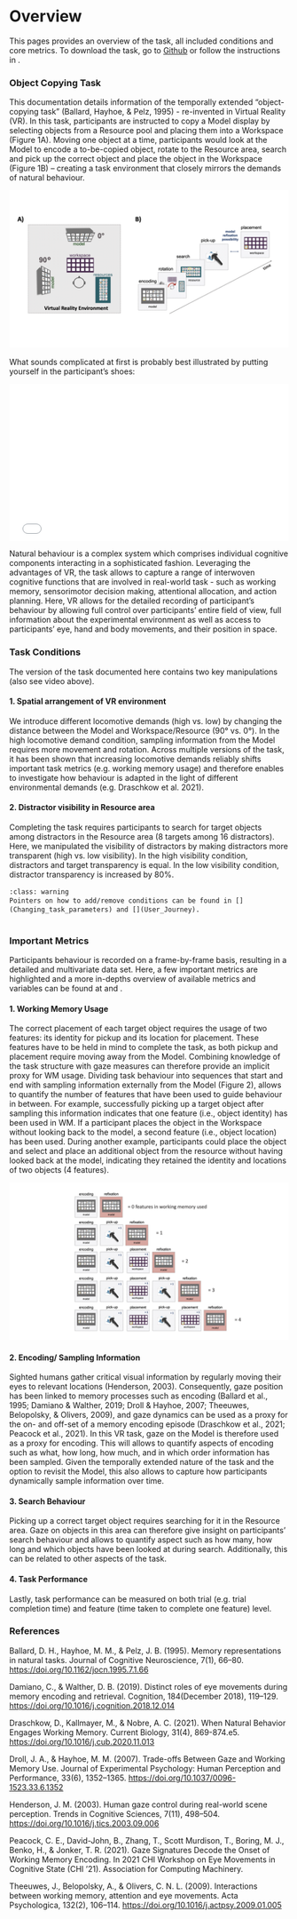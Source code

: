 # Overview


This pages provides an overview of the task, all included conditions and core metrics. To download the task, go to [Github](https://github.com/DejanDraschkow/ObjectCopyingVRTask) or follow the instructions in [](Quickstart). 

### Object Copying Task

This documentation details information of the temporally extended “object-copying task”  (Ballard, Hayhoe, & Pelz, 1995) - re-invented in Virtual Reality (VR). In this task, participants are instructed to copy a Model display by selecting objects from a Resource pool and placing them into a Workspace (Figure 1A). Moving one object at a time, participants would look at the Model to encode a to-be-copied object, rotate to the Resource area, search and pick up the correct object and place the object in the Workspace (Figure 1B) – creating a task environment that closely mirrors the demands of natural behaviour. 

![](Figure_1.png)

What sounds complicated at first is probably best illustrated by putting yourself in the participant’s shoes: 


<div style="position: relative; padding-bottom: 56.25%; height: 0; overflow: hidden; max-width: 100%; height: auto;">
        <iframe src="//www.youtube.com/embed/dQw4w9WgXcQ" frameborder="0" allowfullscreen style="position: absolute; top: 0; left: 0; width: 100%; height: 100%;"></iframe>
</div>


   


Natural behaviour is a complex system which comprises individual cognitive components interacting in a sophisticated fashion. Leveraging the advantages of VR, the task allows to capture a range of interwoven cognitive functions that are involved in real-world task - such as working memory, sensorimotor decision making,  attentional  allocation,  and  action  planning.  Here, VR allows for the detailed recording of participant’s behaviour by allowing full control over participants’ entire field of view, full information about the experimental environment as well as access to participants’ eye, hand and body movements, and their position in space. 

### Task Conditions

The version of the task documented here contains two key manipulations (also see video above). 

#### 1. Spatial arrangement of VR environment
We introduce different locomotive demands (high vs. low) by changing the distance between the Model and Workspace/Resource (90° vs. 0°). In the high locomotive demand condition, sampling information from the Model requires more movement and rotation. Across multiple versions of the task, it has been shown that increasing locomotive demands reliably shifts important task metrics (e.g. working memory usage) and therefore enables to investigate how behaviour is adapted in the light of different environmental demands (e.g. Draschkow et al. 2021). 

#### 2. Distractor visibility in Resource area
Completing the task requires participants to search for target objects among distractors in the Resource area (8 targets among 16 distractors). Here, we manipulated the visibility of distractors by making distractors more transparent (high vs. low visibility). In the high visibility condition, distractors and target transparency is equal. In the low visibility condition, distractor transparency is increased by 80%. 


```{admonition} Note
:class: warning
Pointers on how to add/remove conditions can be found in [](Changing_task_parameters) and [](User_Journey). 
 
```

### Important Metrics

Participants behaviour is recorded on a frame-by-frame basis, resulting in a detailed and multivariate data set. Here, a few important metrics are highlighted and a more in-depths overview of available metrics and variables can be found at [](Data_Logging)
 and [](Preprocessing). 

#### 1. Working Memory Usage

The correct placement of each target object requires the usage of two features: its identity for pickup and its location for placement. These features have to be held in mind to complete the task, as both pickup and placement require moving away from the Model. Combining knowledge of the task structure with gaze measures can therefore provide an implicit proxy for WM usage. Dividing task behaviour into sequences that start and end with sampling information externally from the Model (Figure 2), allows to quantify the number of features that have been used to guide behaviour in between. For example, successfully picking up a target object after sampling this information indicates that one feature (i.e., object identity) has been used in WM. If a participant places the object in the Workspace without looking back to the model, a second feature (i.e., object location) has been used. During another example, participants could place the object and select and place an additional object from the resource without having looked back at the model, indicating they retained the identity and locations of two objects (4 features).

![](Figure_2.png)

#### 2. Encoding/ Sampling Information

Sighted humans gather critical visual information by regularly moving their eyes to relevant locations (Henderson, 2003). Consequently, gaze position has been linked to memory processes such as encoding (Ballard et al., 1995; Damiano & Walther, 2019; Droll & Hayhoe, 2007; Theeuwes, Belopolsky, & Olivers, 2009), and gaze dynamics can be used as a proxy for the on- and off-set of a memory encoding episode (Draschkow et al., 2021; Peacock et al., 2021). 
In this VR task, gaze on the Model is therefore used as a proxy for encoding. This will allows to quantify aspects of encoding such as what, how long, how much, and in which order information has been sampled. Given the temporally extended nature of the task and the option to revisit the Model, this also allows to capture how participants dynamically sample information over time.

#### 3. Search Behaviour

Picking up a correct target object requires searching for it in the Resource area. Gaze on objects in this area can therefore give insight on participants’ search behaviour and allows to quantify aspect such as how many, how long and which objects have been looked at during search.  Additionally, this can be related to other aspects of the task. 

#### 4. Task Performance

Lastly, task performance can be measured on both trial (e.g. trial completion time) and feature (time taken to complete one feature) level. 


### References 

Ballard, D. H., Hayhoe, M. M., & Pelz, J. B. (1995). Memory representations in natural tasks. Journal of Cognitive Neuroscience, 7(1), 66–80. https://doi.org/10.1162/jocn.1995.7.1.66 

Damiano, C., & Walther, D. B. (2019). Distinct roles of eye movements during memory encoding and retrieval. Cognition, 184(December 2018), 119–129. https://doi.org/10.1016/j.cognition.2018.12.014

Draschkow, D., Kallmayer, M., & Nobre, A. C. (2021). When Natural Behavior Engages Working Memory. Current Biology, 31(4), 869-874.e5. https://doi.org/10.1016/j.cub.2020.11.013 

Droll, J. A., & Hayhoe, M. M. (2007). Trade-offs Between Gaze and Working Memory Use. Journal of Experimental Psychology: Human Perception and Performance, 33(6), 1352–1365. https://doi.org/10.1037/0096-1523.33.6.1352

Henderson, J. M. (2003). Human gaze control during real-world scene perception. Trends in Cognitive Sciences, 7(11), 498–504. https://doi.org/10.1016/j.tics.2003.09.006 

Peacock, C. E., David-John, B., Zhang, T., Scott Murdison, T., Boring, M. J., Benko, H., & Jonker, T. R. (2021). Gaze Signatures Decode the Onset of Working Memory Encoding. In 2021 CHI Workshop on Eye Movements in Cognitive State (CHI ’21). Association for Computing Machinery. 

Theeuwes, J., Belopolsky, A., & Olivers, C. N. L. (2009). Interactions between working memory, attention and eye movements. Acta Psychologica, 132(2), 106–114. https://doi.org/10.1016/j.actpsy.2009.01.005 





